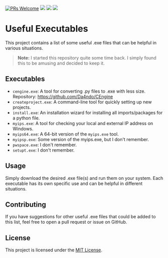 [![PRs Welcome](https://img.shields.io/badge/PRs-welcome-brightgreen.svg?style=flat-square)](http://makeapullrequest.com)
[<img src="https://img.shields.io/github/license/Da4ndo/RandomUsefullOwnSoftwares?label=License&color=blue&logo=gitbook&logoColor=808080">](https://github.com/Da4ndo/RandomUsefullOwnSoftwares/blob/master/LICENSE)
<img src="https://img.shields.io/github/stars/Da4ndo/RandomUsefullOwnSoftwares?label=Stars&color=yellow&logo=reverbnation&logoColor=yellow">
[<img src="https://img.shields.io/github/issues/Da4ndo/RandomUsefullOwnSoftwares?label=Issues&color=red&logo=ifixit&logoColor=red">](https://github.com/Da4ndo/RandomUsefullOwnSoftwares/issues/)

# Useful Executables

This project contains a list of some useful .exe files that can be helpful in various situations.

> **Note:** I started this repository quite some time back. I simply found this to be amusing and decided to keep it.

## Executables

- `cengine.exe`: A tool for converting .py files to .exe with less size. Repository: https://github.com/Da4ndo/CEngine 
- `createproject.exe`: A command-line tool for quickly setting up new projects.
- `install.exe`: An installation wizard for installing all imports/packages for a python file.
- `myips.exe`: A tool for checking your local and external IP address on Windows.
- `myips64.exe`: A 64-bit version of the `myips.exe` tool.
- `myipsp.exe`: Some version of the myips.exe, but I don't remember.
- `pwspace.exe`: I don't remember.
- `setupt.exe`: I don't remember.

## Usage

Simply download the desired .exe file(s) and run them on your system. Each executable has its own specific use and can be helpful in different situations.

## Contributing

If you have suggestions for other useful .exe files that could be added to this list, feel free to open a pull request or issue on GitHub.

## License

This project is licensed under the [MIT License](LICENSE).
